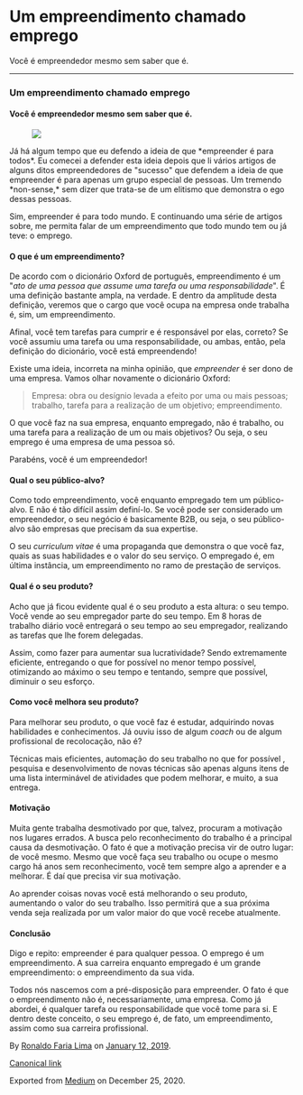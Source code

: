 Um empreendimento chamado emprego
=================================

Você é empreendedor mesmo sem saber que é.

------------------------------------------------------------------------

### Um empreendimento chamado emprego

#### Você é empreendedor mesmo sem saber que é.

<figure>
<img src="https://cdn-images-1.medium.com/max/800/1*Z76Sd1QpyKBjjLpgyno1dA.jpeg" class="graf-image" />
</figure>Já há algum tempo que eu defendo a ideia de que *empreender é
para todos*. Eu comecei a defender esta ideia depois que li vários
artigos de alguns ditos empreendedores de "sucesso" que defendem a ideia
de que empreender é para apenas um grupo especial de pessoas. Um
tremendo *non-sense,* sem dizer que trata-se de um elitismo que
demonstra o ego dessas pessoas.

Sim, empreender é para todo mundo. E continuando uma série de artigos
sobre, me permita falar de um empreendimento que todo mundo tem ou já
teve: o emprego.

#### O que é um empreendimento?

De acordo com o dicionário Oxford de português, empreendimento é um
"*ato de uma pessoa que assume uma tarefa ou uma responsabilidade*". É
uma definição bastante ampla, na verdade. E dentro da amplitude desta
definição, veremos que o cargo que você ocupa na empresa onde trabalha
é, sim, um empreendimento.

Afinal, você tem tarefas para cumprir e é responsável por elas, correto?
Se você assumiu uma tarefa ou uma responsabilidade, ou ambas, então,
pela definição do dicionário, você está empreendendo!

Existe uma ideia, incorreta na minha opinião, que *empreender* é ser
dono de uma empresa. Vamos olhar novamente o dicionário Oxford:

> Empresa: obra ou desígnio levada a efeito por uma ou mais pessoas;
> trabalho, tarefa para a realização de um objetivo; empreendimento.

O que você faz na sua empresa, enquanto empregado, não é trabalho, ou
uma tarefa para a realização de um ou mais objetivos? Ou seja, o seu
emprego é uma empresa de uma pessoa só.

Parabéns, você é um empreendedor!

#### Qual o seu público-alvo?

Como todo empreendimento, você enquanto empregado tem um público-alvo. E
não é tão difícil assim definí-lo. Se você pode ser considerado um
empreendedor, o seu negócio é basicamente B2B, ou seja, o seu
público-alvo são empresas que precisam da sua expertise.

O seu *curriculum vitae* é uma propaganda que demonstra o que você faz,
quais as suas habilidades e o valor do seu serviço. O empregado é, em
última instância, um empreendimento no ramo de prestação de serviços.

#### Qual é o seu produto?

Acho que já ficou evidente qual é o seu produto a esta altura: o seu
tempo. Você vende ao seu empregador parte do seu tempo. Em 8 horas de
trabalho diário você entregará o seu tempo ao seu empregador, realizando
as tarefas que lhe forem delegadas.

Assim, como fazer para aumentar sua lucratividade? Sendo extremamente
eficiente, entregando o que for possível no menor tempo possível,
otimizando ao máximo o seu tempo e tentando, sempre que possível,
diminuir o seu esforço.

#### Como você melhora seu produto?

Para melhorar seu produto, o que você faz é estudar, adquirindo novas
habilidades e conhecimentos. Já ouviu isso de algum *coach* ou de algum
profissional de recolocação, não é?

Técnicas mais eficientes, automação do seu trabalho no que for
possível , pesquisa e desenvolvimento de novas técnicas são apenas
alguns itens de uma lista interminável de atividades que podem melhorar,
e muito, a sua entrega.

#### Motivação

Muita gente trabalha desmotivado por que, talvez, procuram a motivação
nos lugares errados. A busca pelo reconhecimento do trabalho é a
principal causa da desmotivação. O fato é que a motivação precisa vir de
outro lugar: de você mesmo. Mesmo que você faça seu trabalho ou ocupe o
mesmo cargo há anos sem reconhecimento, você tem sempre algo a aprender
e a melhorar. É daí que precisa vir sua motivação.

Ao aprender coisas novas você está melhorando o seu produto, aumentando
o valor do seu trabalho. Isso permitirá que a sua próxima venda seja
realizada por um valor maior do que você recebe atualmente.

#### Conclusão

Digo e repito: empreender é para qualquer pessoa. O emprego é um
empreendimento. A sua carreira enquanto empregado é um grande
empreendimento: o empreendimento da sua vida.

Todos nós nascemos com a pré-disposição para empreender. O fato é que o
empreendimento não é, necessariamente, uma empresa. Como já abordei, é
qualquer tarefa ou responsabilidade que você tome para si. E dentro
deste conceito, o seu emprego é, de fato, um empreendimento, assim como
sua carreira profissional.

By
<a href="https://medium.com/@ronaldolima" class="p-author h-card">Ronaldo Faria Lima</a>
on [January 12, 2019](https://medium.com/p/77b0cd546139).

<a href="https://medium.com/@ronaldolima/um-empreendimento-chamado-emprego-77b0cd546139" class="p-canonical">Canonical link</a>

Exported from [Medium](https://medium.com) on December 25, 2020.
